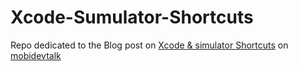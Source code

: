 # Xcode-Sumulator-Shortcuts
Repo dedicated to the Blog post on [Xcode &amp; simulator Shortcuts](https://mobidevtalk.com/xcode-shortcuts-cheat-sheet/) on [mobidevtalk](https://mobidevtalk.com/)

